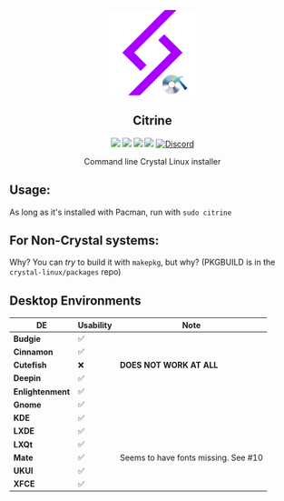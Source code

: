 <p align="center">
  <a href="https://github.com/crystal-linux">
    <img src="https://github.com/crystal-linux/branding/blob/main/icons/crystal-logo-minimal-citrine.png?raw=true alt="Logo" width="150" height="150">
  </a>
</p>
<p align="center"> 
<h2 align="center"> Citrine </h2>
</p>
<p align="center">
<img src=https://img.shields.io/github/stars/crystal-linux/citrine?style=flat&color=a900ff&logo=Github />
<img src=https://img.shields.io/github/forks/crystal-linux/citrine?style=flat&color=a900ff&logo=Github />
<img src=https://img.shields.io/github/issues/crystal-linux/citrine?style=flat&color=a900ff&logo=Github />
<img src=https://img.shields.io/github/issues-pr/crystal-linux/citrine?style=flat&color=a900ff&logo=Github />
<a href="https://discord.gg/yp4xpZeAgW"><img alt="Discord" src="https://img.shields.io/discord/825473796227858482?color=blue&label=Discord&logo=Discord&logoColor=white"?link=https://discord.gg/yp4xpZeAgW&link=https://discord.gg/yp4xpZeAgW> </p></a>
<p align="center"> Command line Crystal Linux installer </p>


## Usage:
As long as it's installed with Pacman, run with `sudo citrine`

## For Non-Crystal systems:
Why? You can *try* to build it with `makepkg`, but why?
(PKGBUILD is in the `crystal-linux/packages` repo)

<!--
## Requesting a WM/DE:
Request WM/DEs [here](https://github.com/crystal-linux/citrine/issues/1).
-->

## Desktop Environments
| **DE** | **Usability** | **Note** |
| --- | --- | --- |
| **Budgie** | ✅ | 
| **Cinnamon** | ✅ | 
| **Cutefish** | ❌ | **DOES NOT WORK AT ALL** |  
| **Deepin** | ✅ |
| **Enlightenment** | ✅ |
| **Gnome** | ✅ |
| **KDE** | ✅ | 
| **LXDE** | ✅ | 
| **LXQt** | ✅ | 
| **Mate** | ✅ | Seems to have fonts missing. See #10 |
| **UKUI** | ✅ | 
| **XFCE** | ✅ | 

